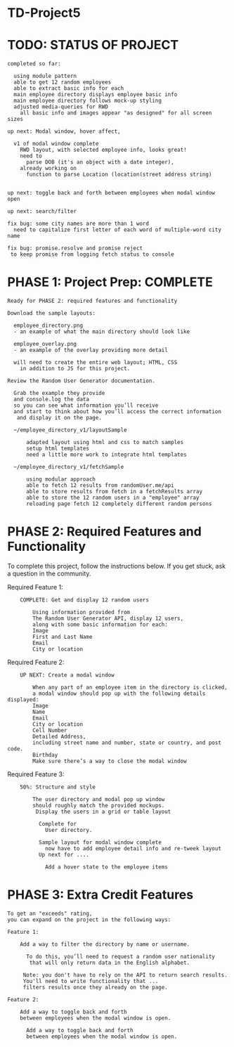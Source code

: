 # TD-Project5

# TODO: STATUS OF PROJECT

    completed so far:

      using module pattern
      able to get 12 random employees
      able to extract basic info for each
      main employee directory displays employee basic info
      main employee directory follows mock-up styling
      adjusted media-queries for RWD
        all basic info and images appear "as designed" for all screen sizes

    up next: Modal window, hover affect,

      v1 of modal window complete
        RWD layout, with selected employee info, looks great!
        need to
          parse DOB (it's an object with a date integer),
        already working on
          function to parse Location (location(street address string)


    up next: toggle back and forth between employees when modal window open

    up next: search/filter

    fix bug: some city names are more than 1 word
      need to capitalize first letter of each word of multiple-word city name

    fix bug: promise.resolve and promise reject
     to keep promise from logging fetch status to console

# PHASE 1: Project Prep: COMPLETE

    Ready for PHASE 2: required features and functionality

    Download the sample layouts:

      employee_directory.png
      - an example of what the main directory should look like

      employee_overlay.png
      - an example of the overlay providing more detail

      will need to create the entire web layout; HTML, CSS
        in addition to JS for this project.

    Review the Random User Generator documentation.

      Grab the example they provide
      and console.log the data
      so you can see what information you’ll receive
      and start to think about how you’ll access the correct information
       and display it on the page.

      ~/employee_directory_v1/layoutSample

          adapted layout using html and css to match samples
          setup html templates
          need a little more work to integrate html templates

      ~/employee_directory_v1/fetchSample

          using modular approach
          able to fetch 12 results from randomUser.me/api
          able to store results from fetch in a fetchResults array
          able to store the 12 random users in a "employee" array
          reloading page fetch 12 completely different random persons

# PHASE 2: Required Features and Functionality

  To complete this project, follow the instructions below.
  If you get stuck, ask a question in the community.

  Required Feature 1:

        COMPLETE: Get and display 12 random users

            Using information provided from
            The Random User Generator API, display 12 users,
            along with some basic information for each:
            Image
            First and Last Name
            Email
            City or location

  Required Feature 2:

        UP NEXT: Create a modal window

            When any part of an employee item in the directory is clicked,
            a modal window should pop up with the following details displayed:
            Image
            Name
            Email
            City or location
            Cell Number
            Detailed Address,
            including street name and number, state or country, and post code.
            Birthday
            Make sure there’s a way to close the modal window

  Required Feature 3:

        50%: Structure and style

            The user directory and modal pop up window
            should roughly match the provided mockups.
             Display the users in a grid or table layout

              Complete for
                User directory.

              Sample layout for modal window complete
                now have to add employee detail info and re-tweek layout
              Up next for ....

                Add a hover state to the employee items

# PHASE 3: Extra Credit Features

    To get an "exceeds" rating,
    you can expand on the project in the following ways:

    Feature 1:

        Add a way to filter the directory by name or username.

          To do this, you’ll need to request a random user nationality
           that will only return data in the English alphabet.

         Note: you don't have to rely on the API to return search results.
         You'll need to write functionality that ...
         filters results once they already on the page.

    Feature 2:

        Add a way to toggle back and forth
        between employees when the modal window is open.

          Add a way to toggle back and forth
          between employees when the modal window is open.
